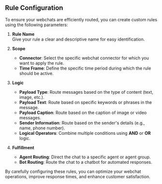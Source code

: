 ## Rule Configuration

To ensure your webchats are efficiently routed, you can create custom rules using the following parameters:

1. **Rule Name**  
   Give your rule a clear and descriptive name for easy identification.

2. **Scope**  
   - **Connector**: Select the specific webchat connector for which you want to apply the rule.  
   - **Time Frame**: Define the specific time period during which the rule should be active.

3. **Logic**  
   - **Payload Type**: Route messages based on the type of content (text, image, etc.).  
   - **Payload Text**: Route based on specific keywords or phrases in the message.  
   - **Payload Caption**: Route based on the caption of image or video messages.  
   - **Sender Information**: Route based on the sender's details (e.g., name, phone number).  
   - **Logical Operators**: Combine multiple conditions using **AND** or **OR** logic.

4. **Fulfillment**  
   - **Agent Routing**: Direct the chat to a specific agent or agent group.  
   - **Bot Routing**: Route the chat to a chatbot for automated responses.

By carefully configuring these rules, you can optimize your webchat operations, improve response times, and enhance customer satisfaction.